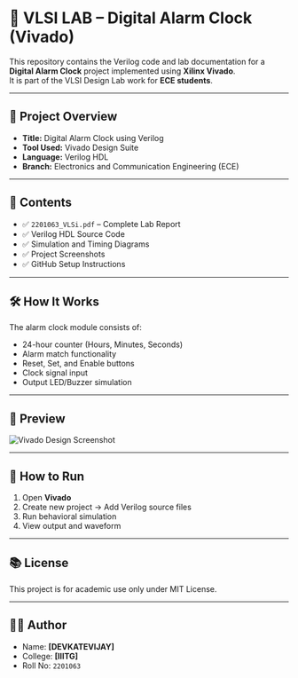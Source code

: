 # 🔧 VLSI LAB – Digital Alarm Clock (Vivado)

This repository contains the Verilog code and lab documentation for a **Digital Alarm Clock** project implemented using **Xilinx Vivado**.  
It is part of the VLSI Design Lab work for **ECE students**.

---

## 📁 Project Overview

- **Title:** Digital Alarm Clock using Verilog
- **Tool Used:** Vivado Design Suite
- **Language:** Verilog HDL
- **Branch:** Electronics and Communication Engineering (ECE)

---

## 📄 Contents

- ✅ `2201063_VLSi.pdf` – Complete Lab Report  
- ✅ Verilog HDL Source Code  
- ✅ Simulation and Timing Diagrams  
- ✅ Project Screenshots  
- ✅ GitHub Setup Instructions

---

## 🛠️ How It Works

The alarm clock module consists of:
- 24-hour counter (Hours, Minutes, Seconds)
- Alarm match functionality
- Reset, Set, and Enable buttons
- Clock signal input
- Output LED/Buzzer simulation

---

## 📸 Preview

![Vivado Design Screenshot](https://github.com/yourusername/VLSI-LAB/assets/vivado-screenshot.png) <!-- Replace with actual image URL if added -->

---

## 🚀 How to Run

1. Open **Vivado**
2. Create new project → Add Verilog source files
3. Run behavioral simulation
4. View output and waveform

---

## 📚 License

This project is for academic use only under MIT License.

---

## 👨‍🎓 Author

- Name: **[DEVKATEVIJAY]**
- College: **[IIITG]**
- Roll No: `2201063`

